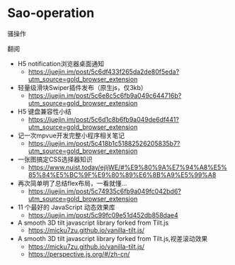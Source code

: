 # Sao-operation
骚操作

翻阅

* H5 notification浏览器桌面通知
  * https://juejin.im/post/5c6df433f265da2de80f5eda?utm_source=gold_browser_extension
* 轻量级滑块Swiper插件发布（原生js，仅3kb）
  * https://juejin.im/post/5c6e8c5c6fb9a049c644716b?utm_source=gold_browser_extension
* H5 键盘兼容性小结
  * https://juejin.im/post/5c6d1c8b6fb9a049de6df441?utm_source=gold_browser_extension
* 记一次mpvue开发完整小程序相关笔记
  * https://juejin.im/post/5c418b1c51882526205835b7?utm_source=gold_browser_extension
* 一张图搞定CSS选择器知识
  * https://www.nuist.today/ejIjWE/#%E9%80%9A%E7%94%A8%E5%85%84%E5%BC%9F%E9%80%89%E6%8B%A9%E5%99%A8
* 再次简单明了总结flex布局，一看就懂...
  * https://juejin.im/post/5c74935c6fb9a049fc042bd6?utm_source=gold_browser_extension
* 11 个最好的 JavaScript 动态效果库
  * https://juejin.im/post/5c99fc09e51d452db858dae4
* A smooth 3D tilt javascript library forked from Tilt.js
  * https://micku7zu.github.io/vanilla-tilt.js/
* A smooth 3D tilt javascript library forked from Tilt.js,视差滚动效果
  * https://micku7zu.github.io/vanilla-tilt.js/
  * https://perspective.js.org/#/zh-cn/
